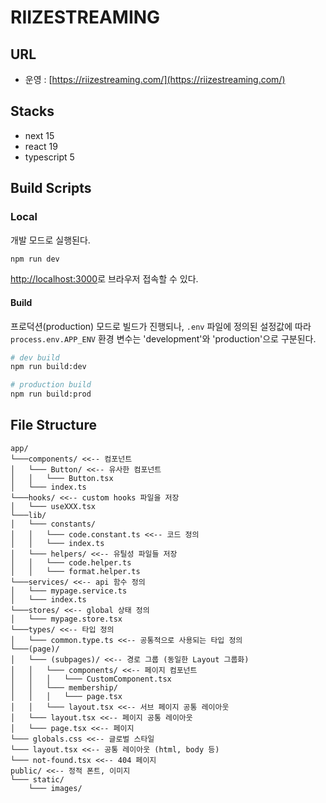 # RIIZESTREAMING

## URL

- 운영 : [https://riizestreaming.com/](https://riizestreaming.com/)

## Stacks

- next 15
- react 19
- typescript 5

## Build Scripts

### Local

개발 모드로 실행된다.

```sh
npm run dev
```

[http://localhost:3000](http://localhost:3000)로 브라우저 접속할 수 있다.

#### Build

프로덕션(production) 모드로 빌드가 진행되나, `.env` 파일에 정의된 설정값에 따라 `process.env.APP_ENV` 환경 변수는 'development'와 'production'으로 구분된다.

```sh
# dev build
npm run build:dev

# production build
npm run build:prod
```

## File Structure

```text
app/
└───components/ <<-- 컴포넌트
│   └─── Button/ <<-- 유사한 컴포넌트
│   │   └─── Button.tsx
│   └─── index.ts
└───hooks/ <<-- custom hooks 파일을 저장
│   └─── useXXX.tsx
└───lib/
│   └─── constants/
│   │   └─── code.constant.ts <<-- 코드 정의
│   │   └─── index.ts
│   └─── helpers/ <<-- 유틸성 파일들 저장
│   │   └─── code.helper.ts
│   │   └─── format.helper.ts
└───services/ <<-- api 함수 정의
│   └─── mypage.service.ts
│   └─── index.ts
└───stores/ <<-- global 상태 정의
│   └─── mypage.store.tsx
└───types/ <<-- 타입 정의
│   └─── common.type.ts <<-- 공통적으로 사용되는 타입 정의
└───(page)/
│   └─── (subpages)/ <<-- 경로 그룹 (동일한 Layout 그룹화)
│   │   └─── components/ <<-- 페이지 컴포넌트
│   │   │   └─── CustomComponent.tsx
│   │   └─── membership/
│   │   │   └─── page.tsx
│   │   └─── layout.tsx <<-- 서브 페이지 공통 레이아웃
│   └─── layout.tsx <<-- 페이지 공통 레이아웃
│   └─── page.tsx <<-- 페이지
└─── globals.css <<-- 글로벌 스타일
└─── layout.tsx <<-- 공통 레이아웃 (html, body 등)
└─── not-found.tsx <<-- 404 페이지
public/ <<-- 정적 폰트, 이미지
└─── static/
    └─── images/
```